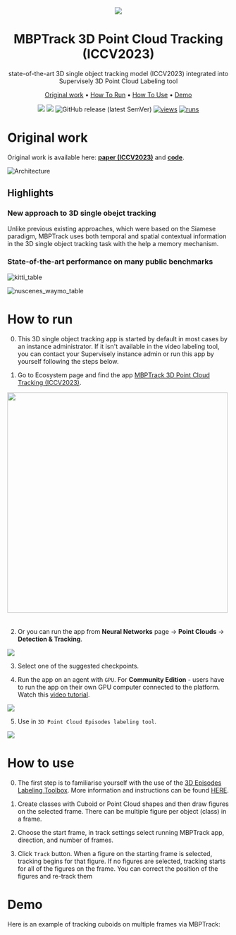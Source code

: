 <div align="center" markdown>

<img src="https://github.com/supervisely-ecosystem/MBPTrack3D/assets/119248312/7cf2e9df-798b-4a4f-a092-18c04101bfea"/>  

# MBPTrack 3D Point Cloud Tracking (ICCV2023)

state-of-the-art 3D single object tracking model (ICCV2023) integrated into Supervisely 3D Point Cloud Labeling tool

<p align="center">
  <a href="#Original-work">Original work</a> •
  <a href="#How-To-Run">How To Run</a> •
  <a href="#How-To-Use">How To Use</a> •
    <a href="#Demo">Demo</a>
</p>

[![](https://img.shields.io/badge/supervisely-ecosystem-brightgreen)](https://ecosystem.supervise.ly/apps/supervisely-ecosystem/mbptrack3d)
[![](https://img.shields.io/badge/slack-chat-green.svg?logo=slack)](https://supervise.ly/slack)
![GitHub release (latest SemVer)](https://img.shields.io/github/v/release/supervisely-ecosystem/mbptrack3d)
[![views](https://app.supervise.ly/img/badges/views/supervisely-ecosystem/mbptrack3d/supervisely_integration/serve.png)](https://supervise.ly)
[![runs](https://app.supervise.ly/img/badges/runs/supervisely-ecosystem/mbptrack3d/supervisely_integration/serve.png)](https://supervise.ly)

</div>

# Original work

Original work is available here: [**paper (ICCV2023)**](https://arxiv.org/abs/2303.05071) and [**code**](https://github.com/slothfulxtx/MBPTrack3D).

![Architecture](https://user-images.githubusercontent.com/91027877/271337328-895d7dfd-7e14-4a35-9135-6f4a354a8a5a.jpg)

## Highlights

### New approach to 3D single obejct tracking

Unlike previous existing approaches, which were based on the Siamese paradigm, MBPTrack uses both temporal and spatial contextual information in the 3D single object tracking task with the help a memory mechanism.

### State-of-the-art performance on many public benchmarks

![kitti_table](https://user-images.githubusercontent.com/91027877/271342229-b029aabb-3a66-4351-be5a-aba06ae902f7.jpg)

![nuscenes_waymo_table](https://user-images.githubusercontent.com/91027877/271340265-b69e55df-c1ac-4e72-8528-b8213795b408.jpg)

# How to run

0. This 3D single object tracking app is started by default in most cases by an instance administrator. If it isn't available in the video labeling tool, you can contact your Supervisely instance admin or run this app by yourself following the steps below.

1. Go to Ecosystem page and find the app [MBPTrack 3D Point Cloud Tracking (ICCV2023)](https://ecosystem.supervisely.com/apps/mbptrack3d/supervisely_integration/serve).  

<img data-key="sly-module-link" data-module-slug="supervisely-ecosystem/mbptrack3d/supervisely_integration/serve" src="https://github.com/supervisely-ecosystem/MBPTrack3D/assets/115161827/049135e8-2eac-43a3-a511-8da674fe551f" width="500px" style='padding-bottom: 20px'/> 

2. Or you can run the app from **Neural Networks** page -> **Point Clouds** -> **Detection & Tracking**.

<img src="https://github.com/supervisely-ecosystem/MBPTrack3D/assets/119248312/c220baeb-677a-4385-8dd9-f925bae02b41"/>  

3. Select one of the suggested checkpoints.

4. Run the app on an agent with `GPU`. For **Community Edition** - users have to run the app on their own GPU computer connected to the platform. Watch this [video tutorial](https://youtu.be/aO7Zc4kTrVg).

<img src="https://github.com/supervisely-ecosystem/MBPTrack3D/assets/119248312/2b23cfe9-7cdb-44d0-952d-a6cb47e602f7"/>

5. Use in `3D Point Cloud Episodes labeling tool`.

<img src="https://github.com/supervisely-ecosystem/MBPTrack3D/assets/119248312/ec9e47c9-8ff8-466c-83d9-10295e1c939d"/>

# How to use

0. The first step is to familiarise yourself with the use of the [3D Episodes Labeling Toolbox](https://app.supervisely.com/ecosystem/annotation_tools/pointcloud-episodes-labeling-tool). More information and instructions can be found [HERE](https://supervise.ly/labeling-toolbox/3d-lidar-sensor-fusion?_ga=2.243685765.1054711181.1696213910-1002110389.1685351840).

1. Create classes with Cuboid or Point Cloud shapes and then draw figures on the selected frame. There can be multiple figure per object (class) in a frame.

2. Choose the start frame, in track settings select running MBPTrack app, direction, and number of frames.

3. Click `Track` button. When a figure on the starting frame is selected, tracking begins for that figure. If no figures are selected, tracking starts for all of the figures on the frame. You can correct the position of the figures and re-track them
 
# Demo

Here is an example of tracking cuboids on multiple frames via MBPTrack:


